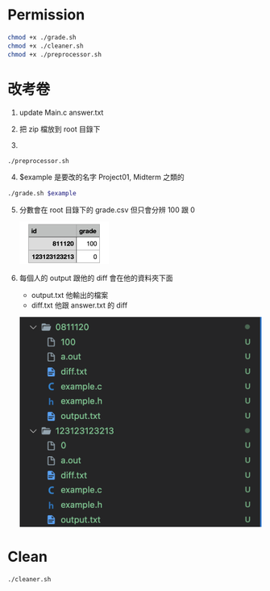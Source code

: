 # Permission

```bash
chmod +x ./grade.sh
chmod +x ./cleaner.sh
chmod +x ./preprocessor.sh
```

# 改考卷

1. update Main.c answer.txt

2. 把 zip 檔放到 root 目錄下

3.

```bash
./preprocessor.sh
```

4. $example 是要改的名字 Project01, Midterm 之類的

```bash
./grade.sh $example
```

5. 分數會在 root 目錄下的 grade.csv 但只會分辨 100 跟 0

   ![grade](./pic/grade.png)

6. 每個人的 output 跟他的 diff 會在他的資料夾下面

   - output.txt 他輸出的檔案
   - diff.txt 他跟 answer.txt 的 diff

   ![pic](./pic/file.png)

# Clean

```bash
./cleaner.sh
```

